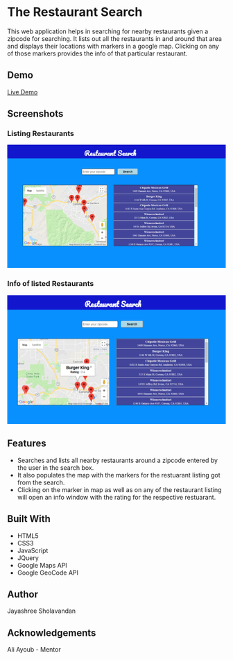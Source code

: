 # The Restaurant Search

This web application helps in searching for nearby restaurants given a zipcode for searching. It lists out all the restaurants in and around that area and displays their locations with markers in a google map. Clicking on any of those markers provides the info of that particular restaurant.

## Demo

[Live Demo](https://restaurant-search--jayshol.repl.co/)

## Screenshots

### Listing Restaurants

![Restaurant Search](/images/RestaurantSearch.png)

### Info of listed Restaurants

![Restaurant Search](/images/RestaurantSearch2.png)

## Features

* Searches and lists all nearby restaurants around a zipcode entered by the user in the search box.
* It also populates the map with the markers for the restuarant listing got from the search.
* Clicking on the marker in map as well as on any of the restaurant listing will open an info window with the rating for the respective restuarant.

## Built With

* HTML5
* CSS3
* JavaScript
* JQuery
* Google Maps API
* Google GeoCode API

## Author
Jayashree Sholavandan

## Acknowledgements
Ali Ayoub - Mentor
